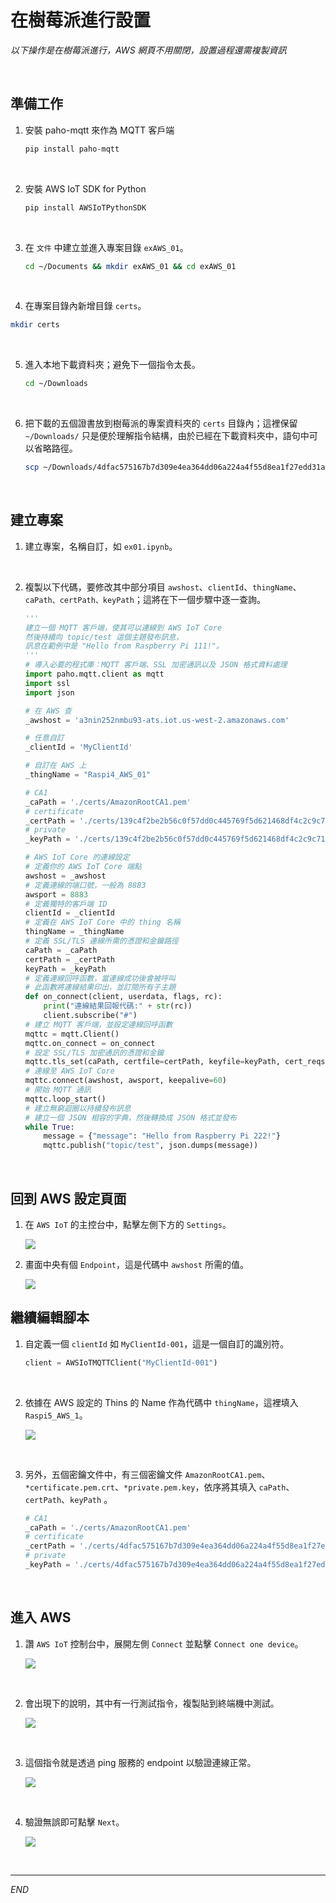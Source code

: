 # 在樹莓派進行設置

_以下操作是在樹莓派進行，AWS 網頁不用關閉，設置過程還需複製資訊_

<br>

## 準備工作

1. 安裝 paho-mqtt 來作為 MQTT 客戶端

    ```bash
    pip install paho-mqtt
    ```

<br>

2. 安裝 AWS IoT SDK for Python

    ```bash
    pip install AWSIoTPythonSDK
    ```

<br>

3. 在 `文件` 中建立並進入專案目錄 `exAWS_01`。

    ```bash
    cd ~/Documents && mkdir exAWS_01 && cd exAWS_01
    ```

<br>

4. 在專案目錄內新增目錄 `certs`。

```bash
mkdir certs
```

<br>

5. 進入本地下載資料夾；避免下一個指令太長。

    ```bash
    cd ~/Downloads
    ```

<br>

6. 把下載的五個證書放到樹莓派的專案資料夾的 `certs` 目錄內；這裡保留 `~/Downloads/` 只是便於理解指令結構，由於已經在下載資料夾中，語句中可以省略路徑。

    ```bash
    scp ~/Downloads/4dfac575167b7d309e4ea364dd06a224a4f55d8ea1f27edd31af40d3bb6c07c3-certificate.pem.crt ~/Downloads/4dfac575167b7d309e4ea364dd06a224a4f55d8ea1f27edd31af40d3bb6c07c3-private.pem.key ~/Downloads/4dfac575167b7d309e4ea364dd06a224a4f55d8ea1f27edd31af40d3bb6c07c3-public.pem.key ~/Downloads/AmazonRootCA1.pem ~/Downloads/AmazonRootCA3.pem ssd:~/Documents/exAWS_01/certs/
    ```

<br>

## 建立專案

1. 建立專案，名稱自訂，如 `ex01.ipynb`。

<br>

2. 複製以下代碼，要修改其中部分項目 `awshost`、`clientId`、`thingName`、`caPath、certPath、keyPath`；這將在下一個步驟中逐一查詢。

    ```python
    '''
    建立一個 MQTT 客戶端，使其可以連線到 AWS IoT Core
    然後持續向 topic/test 這個主題發布訊息，
    訊息在範例中是 "Hello from Raspberry Pi 111!"。
    '''
    # 導入必要的程式庫：MQTT 客戶端、SSL 加密通訊以及 JSON 格式資料處理
    import paho.mqtt.client as mqtt
    import ssl
    import json

    # 在 AWS 查
    _awshost = 'a3nin252nmbu93-ats.iot.us-west-2.amazonaws.com'

    # 任意自訂
    _clientId = 'MyClientId'

    # 自訂在 AWS 上
    _thingName = "Raspi4_AWS_01"

    # CA1
    _caPath = './certs/AmazonRootCA1.pem'
    # certificate
    _certPath = './certs/139c4f2be2b56c0f57dd0c445769f5d621468df4c2c9c71018b291fb672c540d-certificate.pem.crt'
    # private
    _keyPath = './certs/139c4f2be2b56c0f57dd0c445769f5d621468df4c2c9c71018b291fb672c540d-private.pem.key'

    # AWS IoT Core 的連線設定
    # 定義你的 AWS IoT Core 端點
    awshost = _awshost
    # 定義連線的端口號，一般為 8883
    awsport = 8883
    # 定義獨特的客戶端 ID
    clientId = _clientId
    # 定義在 AWS IoT Core 中的 thing 名稱
    thingName = _thingName
    # 定義 SSL/TLS 連線所需的憑證和金鑰路徑
    caPath = _caPath
    certPath = _certPath
    keyPath = _keyPath
    # 定義連線回呼函數，當連線成功後會被呼叫
    # 此函數將連線結果印出，並訂閱所有子主題
    def on_connect(client, userdata, flags, rc):
        print("連線結果回報代碼:" + str(rc))
        client.subscribe("#")
    # 建立 MQTT 客戶端，並設定連線回呼函數
    mqttc = mqtt.Client()
    mqttc.on_connect = on_connect
    # 設定 SSL/TLS 加密通訊的憑證和金鑰
    mqttc.tls_set(caPath, certfile=certPath, keyfile=keyPath, cert_reqs=ssl.CERT_REQUIRED, tls_version=ssl.PROTOCOL_TLSv1_2, ciphers=None)
    # 連線至 AWS IoT Core
    mqttc.connect(awshost, awsport, keepalive=60)
    # 開始 MQTT 通訊
    mqttc.loop_start()
    # 建立無窮迴圈以持續發布訊息
    # 建立一個 JSON 相容的字典，然後轉換成 JSON 格式並發布
    while True:
        message = {"message": "Hello from Raspberry Pi 222!"}
        mqttc.publish("topic/test", json.dumps(message))
    ```

<br>

## 回到 AWS 設定頁面

1. 在 `AWS IoT` 的主控台中，點擊左側下方的 `Settings`。

    ![](images/img_23.png)

2. 畫面中央有個 `Endpoint`，這是代碼中 `awshost` 所需的值。

    ![](images/img_24.png)

## 繼續編輯腳本

1. 自定義一個 `clientId` 如 `MyClientId-001`，這是一個自訂的識別符。

    ```python
    client = AWSIoTMQTTClient("MyClientId-001")
    ```

<br>

2. 依據在 AWS 設定的 Thins 的 Name 作為代碼中 `thingName`，這裡填入
`Raspi5_AWS_1`。

    ![](images/img_25.png)

<br>

3. 另外，五個密鑰文件中，有三個密鑰文件 `AmazonRootCA1.pem`、`*certificate.pem.crt`、`*private.pem.key`，依序將其填入 `caPath`、`certPath`、`keyPath`
。

    ```python
    # CA1
    _caPath = './certs/AmazonRootCA1.pem'
    # certificate
    _certPath = './certs/4dfac575167b7d309e4ea364dd06a224a4f55d8ea1f27edd31af40d3bb6c07c3-certificate.pem.crt'
    # private
    _keyPath = './certs/4dfac575167b7d309e4ea364dd06a224a4f55d8ea1f27edd31af40d3bb6c07c3-private.pem.key'
    ```

<br>

## 進入 AWS

1. 讚 `AWS IoT` 控制台中，展開左側 `Connect` 並點擊 `Connect one device`。

    ![](images/img_26.png)

<br>

2. 會出現下的說明，其中有一行測試指令，複製貼到終端機中測試。

    ![](images/img_27.png)

<br>

3. 這個指令就是透過 ping 服務的 endpoint 以驗證連線正常。

    ![](images/img_28.png)

<br>

4. 驗證無誤即可點擊 `Next`。

    ![](images/img_29.png)

<br>

___

_END_

